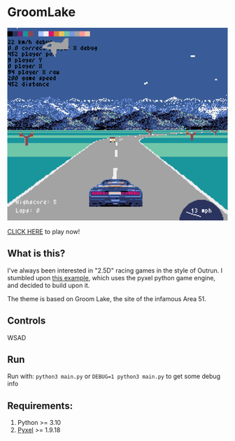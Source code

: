 # GroomLake
![screenshot](https://github.com/richstokes/GroomLake/blob/main/assets/screenshot.png?raw=true)

[CLICK HERE](https://richstokes.github.io/GroomLake/dist/) to play now! 


## What is this?

I've always been interested in "2.5D" racing games in the style of Outrun. I stumbled upon [this example](https://github.com/ChazyChazZz/PyxelRoadDemo), which uses the pyxel python game engine, and decided to build upon it.

The theme is based on Groom Lake, the site of the infamous Area 51. 

## Controls
WSAD

## Run

Run with:
`python3 main.py`
or
`DEBUG=1 python3 main.py` to get some debug info

## Requirements:
1. Python >= 3.10
2. [Pyxel](https://github.com/kitao/pyxel) >= 1.9.18

